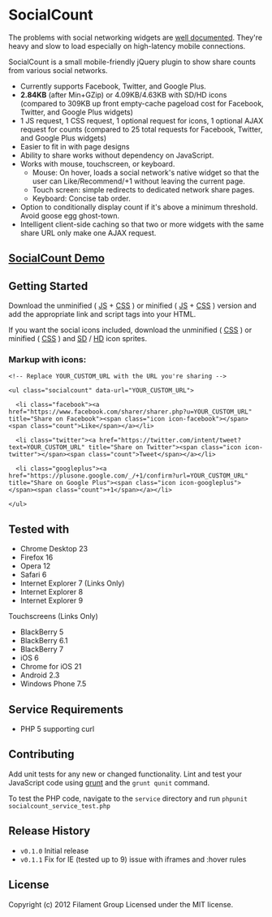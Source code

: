 # SocialCount

The problems with social networking widgets are [well documented][zurb]. They're heavy and slow to load especially on high-latency mobile connections.

[zurb]: http://www.zurb.com/article/883/small-painful-buttons-why-social-media-bu

SocialCount is a small mobile-friendly jQuery plugin to show share counts from various social networks.

 * Currently supports Facebook, Twitter, and Google Plus.
 * **2.84KB** (after Min+GZip) or 4.09KB/4.63KB with SD/HD icons (compared to 309KB up front empty-cache pageload cost for Facebook, Twitter, and Google Plus widgets)
 * 1 JS request, 1 CSS request, 1 optional request for icons, 1 optional AJAX request for counts (compared to 25 total requests for Facebook, Twitter, and Google Plus widgets)
 * Easier to fit in with page designs
 * Ability to share works without dependency on JavaScript.
 * Works with mouse, touchscreen, or keyboard.
   * Mouse: On hover, loads a social network's native widget so that the user can Like/Recommend/+1 without leaving the current page.
   * Touch screen: simple redirects to dedicated network share pages.
   * Keyboard: Concise tab order.
 * Option to conditionally display count if it's above a minimum threshold. Avoid goose egg ghost-town.
 * Intelligent client-side caching so that two or more widgets with the same share URL only make one AJAX request.

## [SocialCount Demo][demourl]

[demourl]: http://fgte.st/SocialCount/examples/

## Getting Started

Download the unminified ( [JS][maxjs] + [CSS][maxcss] ) or minified ( [JS][minjs] + [CSS][mincss] ) version and add the appropriate link and script tags into your HTML.

If you want the social icons included, download the unminified ( [CSS][maxcssicons] ) or minified ( [CSS][mincssicons] ) and [SD][sdsprite] / [HD][hdsprite] icon sprites.

[maxjs]: https://raw.github.com/filamentgroup/SocialCount/master/dist/socialcount.js
[maxcss]: https://raw.github.com/filamentgroup/SocialCount/master/dist/socialcount.css
[maxcssicons]: https://raw.github.com/filamentgroup/SocialCount/master/dist/socialcount-with-icons.css
[minjs]: https://raw.github.com/filamentgroup/SocialCount/master/dist/socialcount.min.js
[mincss]: https://raw.github.com/filamentgroup/SocialCount/master/dist/socialcount.min.css
[mincssicons]: https://raw.github.com/filamentgroup/SocialCount/master/dist/socialcount-with-icons.min.css
[sdsprite]: https://raw.github.com/filamentgroup/SocialCount/master/dist/icon-s8df06ae4f6.png
[hdsprite]: https://raw.github.com/filamentgroup/SocialCount/master/dist/icon-hd-s9293bc9986.png

### Markup with icons:

    <!-- Replace YOUR_CUSTOM_URL with the URL you're sharing -->

    <ul class="socialcount" data-url="YOUR_CUSTOM_URL">

	  <li class="facebook"><a href="https://www.facebook.com/sharer/sharer.php?u=YOUR_CUSTOM_URL" title="Share on Facebook"><span class="icon icon-facebook"></span><span class="count">Like</span></a></li>

	  <li class="twitter"><a href="https://twitter.com/intent/tweet?text=YOUR_CUSTOM_URL" title="Share on Twitter"><span class="icon icon-twitter"></span><span class="count">Tweet</span></a></li>

      <li class="googleplus"><a href="https://plusone.google.com/_/+1/confirm?url=YOUR_CUSTOM_URL" title="Share on Google Plus"><span class="icon icon-googleplus"></span><span class="count">+1</span></a></li>

    </ul>

## Tested with
* Chrome Desktop 23
* Firefox 16
* Opera 12
* Safari 6
* Internet Explorer 7 (Links Only)
* Internet Explorer 8
* Internet Explorer 9

Touchscreens (Links Only)

* BlackBerry 5
* BlackBerry 6.1
* BlackBerry 7
* iOS 6
* Chrome for iOS 21
* Android 2.3
* Windows Phone 7.5

## Service Requirements

* PHP 5 supporting curl

## Contributing
Add unit tests for any new or changed functionality. Lint and test your JavaScript code using [grunt](https://github.com/cowboy/grunt) and the `grunt qunit` command.

To test the PHP code, navigate to the `service` directory and run `phpunit socialcount_service_test.php`


## Release History
* `v0.1.0` Initial release
* `v0.1.1` Fix for IE (tested up to 9) issue with iframes and :hover rules

## License
Copyright (c) 2012 Filament Group
Licensed under the MIT license.
